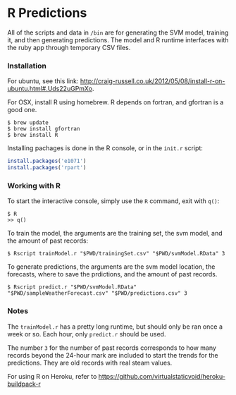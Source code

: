 # R Predictions

All of the scripts and data in `/bin` are for generating the SVM model, training it, and then generating predictions. The model and R runtime interfaces with the ruby app through temporary CSV files. 

### Installation

For ubuntu, see this link: http://craig-russell.co.uk/2012/05/08/install-r-on-ubuntu.html#.Uds22uGPmXo.

For OSX, install R using homebrew. R depends on fortran, and gfortran is a good one. 

```
$ brew update
$ brew install gfortran
$ brew install R
```

Installing pachages is done in the R console, or in the `init.r` script:

```R
install.packages('e1071')
install.packages('rpart')
```

### Working with R

To start the interactive console, simply use the `R` command, exit with `q()`:

```
$ R
>> q()
```

To train the model, the arguments are the training set, the svm model, and the amount of past records:

```
$ Rscript trainModel.r "$PWD/trainingSet.csv" "$PWD/svmModel.RData" 3
```

To generate predictions, the arguments are the svm model location, the forecasts, where to save the prdictions, and the amount of past records. 

```
$ Rscript predict.r "$PWD/svmModel.RData" "$PWD/sampleWeatherForecast.csv" "$PWD/predictions.csv" 3
```

### Notes

The `trainModel.r` has a pretty long runtime, but should only be ran once a week or so. Each hour, only `predict.r` should be used.

The number `3` for the number of past records corresponds to how many records beyond the 24-hour mark are included to start the trends for the predictions. They are old records with real steam values. 

For using R on Heroku, refer to https://github.com/virtualstaticvoid/heroku-buildpack-r
